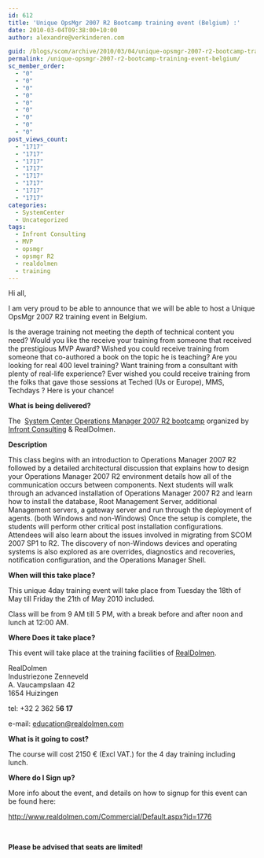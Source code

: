 ```yaml
---
id: 612
title: 'Unique OpsMgr 2007 R2 Bootcamp training event (Belgium) :'
date: 2010-03-04T09:38:00+10:00
author: alexandre@verkinderen.com

guid: /blogs/scom/archive/2010/03/04/unique-opsmgr-2007-r2-bootcamp-training-event-belgium.aspx
permalink: /unique-opsmgr-2007-r2-bootcamp-training-event-belgium/
sc_member_order:
  - "0"
  - "0"
  - "0"
  - "0"
  - "0"
  - "0"
  - "0"
  - "0"
  - "0"
post_views_count:
  - "1717"
  - "1717"
  - "1717"
  - "1717"
  - "1717"
  - "1717"
  - "1717"
  - "1717"
categories:
  - SystemCenter
  - Uncategorized
tags:
  - Infront Consulting
  - MVP
  - opsmgr
  - opsmgr R2
  - realdolmen
  - training
---
```

Hi all,

I am very proud to be able to announce that we will be able to host a Unique OpsMgr 2007 R2 training event in Belgium.

Is the average training not meeting the depth of technical content you need? Would you like the receive your training from someone that received the prestigious MVP Award? Wished you could receive training from someone that co-authored a book on the topic he is teaching? Are you looking for real 400 level training? Want training from a consultant with plenty of real-life experience? Ever wished you could receive training from the folks that gave those sessions at Teched (Us or Europe), MMS, Techdays ? Here is your chance!

**What is being delivered?**

The&nbsp; [System Center Operations Manager 2007 R2 bootcamp](http://www.infrontconsulting.com/docs/SCOM_2007_R2_Bootcamp.pdf) organized by [Infront Consulting](http://infrontconsulting.com) & RealDolmen.

**Description**

This class begins with an introduction to Operations Manager 2007 R2 followed by a detailed architectural discussion that explains how to design your Operations Manager 2007 R2 environment details how all of the communication occurs between components. Next students will walk through an advanced installation of Operations Manager 2007 R2 and learn how to install the database, Root Management Server, additional Management servers, a gateway server and run through the deployment of agents. (both Windows and non-Windows) Once the setup is complete, the students will perform other critical post installation configurations. Attendees will also learn about the issues involved in migrating from SCOM 2007 SP1 to R2. The discovery of non-Windows devices and operating systems is also explored as are overrides, diagnostics and recoveries, notification configuration, and the Operations Manager Shell.

**When will this take place?**

This unique 4day training event will take place from Tuesday the 18th of May till Friday the 21th of May 2010 included.

Class will be from 9 AM till 5 PM, with a break before and after noon and lunch at 12:00 AM.

**Where Does it take place?**

This event will take place at the training facilities of <a target="_blank" href="http://www.realdolmen.com">RealDolmen</a>.

RealDolmen  
Industriezone Zenneveld  
A. Vaucampslaan 42  
1654 Huizingen

tel: +32 2 362 5**6 17** 

e-mail: <education@realdolmen.com>

**What is it going to cost?**

The course will cost 2150 &euro; (Excl VAT.) for the 4 day training including lunch.

**Where do I Sign up?**

More info about the event, and details on how to signup for this event can be found here:

<http://www.realdolmen.com/Commercial/Default.aspx?id=1776>

&nbsp;

**Please be advised that seats are limited!**
